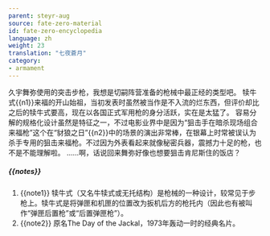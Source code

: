 ```yaml
---
parent: steyr-aug
source: fate-zero-material
id: fate-zero-encyclopedia
language: zh
weight: 23
translation: "七夜蒼月"
category:
- armament
---
```


久宇舞弥使用的突击步枪，我想是切嗣阵营准备的枪械中最正经的类型吧。
犊牛式{{n1}}来福的开山始祖，当初发表时虽然被当作是不入流的烂东西，但评价却比之后的犊牛式要高，现在以各国正式军用枪的身分活跃，实在是太猛了。
容易分解的规格化设计虽然是特征之一，不过电影业界中是因为“狙击手在暗杀现场组合来福枪”这个在“豺狼之日”{{n2}}中的场景的演出非常棒，在银幕上时常被误认为杀手专用的狙击来福枪。不过因为外表看起来就像秘密兵器，震撼力十足的枪，也不是不能理解啦。
……啊，话说回来舞弥好像也想要狙击肯尼斯住的饭店？

##### {{notes}}

1. {{note1}} 犊牛式（又名牛犊式或无托结构）是枪械的一种设计，较常见于步枪上。犊牛式是将弹匣和机匣的位置改为扳机后方的枪托内（因此也有被叫作“弹匣后置枪”或“后置弹匣枪”）。
2. {{note2}} 原名The Day of the Jackal，1973年轰动一时的经典名片。
